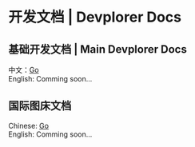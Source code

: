 # 开发文档 | Devplorer Docs

## 基础开发文档 | Main Devplorer Docs
中文：[Go](./MainDocs.md)\
English: Comming soon...
## 国际图床文档
Chinese: [Go](./CloudCDN.md)\
English: Comming soon...